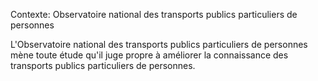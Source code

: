 Contexte: Observatoire national des transports publics particuliers de personnes

L'Observatoire national des transports publics particuliers de personnes mène toute étude qu'il juge propre à améliorer la connaissance des transports publics particuliers de personnes.